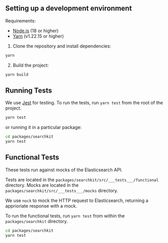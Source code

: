 ## Setting up a development environment

Requirements:
- [Node.js](https://nodejs.org/en/) (18 or higher)
- [Yarn](https://yarnpkg.com/) (v1.22.15 or higher)

1. Clone the repository and install dependencies:

```bash
yarn
```

2. Build the project:

```bash
yarn build
```

## Running Tests

We use [Jest](https://jestjs.io/) for testing. To run the tests, run `yarn test` from the root of the project.

```bash
yarn test
```

or running it in a particular package:

```bash
cd packages/searchkit
yarn test
```

## Functional Tests

These tests run against mocks of the Elasticsearch API. 

Tests are located in the `packages/searchkit/src/___tests___/functional` directory.
Mocks are located in the `packages/searchkit/src/___tests___/mocks` directory.

We use `nock` to mock the HTTP request to Elasticsearch, returning a apprioriate response with a mock.

To run the functional tests, run `yarn test` from within the `packages/searchkit` directory.

```bash
cd packages/searchkit
yarn test
```

```bash